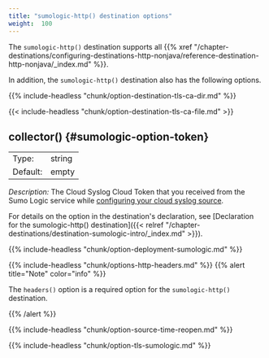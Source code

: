 ```yaml
---
title: "sumologic-http() destination options"
weight:  100
---
```

<!-- DISCLAIMER: This file is based on the syslog-ng Open Source Edition documentation https://github.com/balabit/syslog-ng-ose-guides/commit/2f4a52ee61d1ea9ad27cb4f3168b95408fddfdf2 and is used under the terms of The syslog-ng Open Source Edition Documentation License. The file has been modified by Axoflow. -->

The `sumologic-http()` destination supports all {{% xref "/chapter-destinations/configuring-destinations-http-nonjava/reference-destination-http-nonjava/_index.md" %}}.

In addition, the `sumologic-http()` destination also has the following options.


{{% include-headless "chunk/option-destination-tls-ca-dir.md" %}}



{{< include-headless "chunk/option-destination-tls-ca-file.md" >}}



<span id="sumologic-option-token"></span>

## collector() {#sumologic-option-token}

|          |        |
| -------- | ------ |
| Type:    | string |
| Default: | empty  |

*Description:* The Cloud Syslog Cloud Token that you received from the Sumo Logic service while [configuring your cloud syslog source](https://help.sumologic.com/03Send-Data/Sources/02Sources-for-Hosted-Collectors/Cloud-Syslog-Source#configure-a-cloud%C2%A0syslog%C2%A0source).

For details on the option in the destination's declaration, see [Declaration for the sumologic-http() destination]({{< relref "/chapter-destinations/destination-sumologic-intro/_index.md" >}}).



{{% include-headless "chunk/option-deployment-sumologic.md" %}}



{{% include-headless "chunk/options-http-headers.md" %}} {{% alert title="Note" color="info" %}}

The `headers()` option is a required option for the `sumologic-http()` destination.

{{% /alert %}}


{{% include-headless "chunk/option-source-time-reopen.md" %}}


{{% include-headless "chunk/option-tls-sumologic.md" %}}

